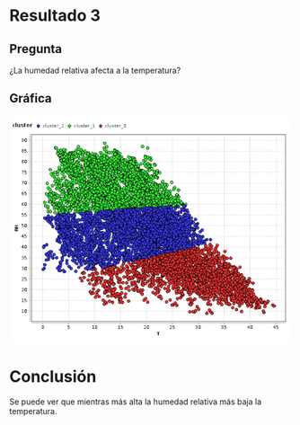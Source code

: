 # Resultado 3
## Pregunta
¿La humedad relativa afecta a la temperatura?

## Gráfica
![Resultado 1](https://raw.githubusercontent.com/jboris/uasb_analytics-1/master/Resultado3.png)
# Conclusión
Se puede ver que mientras más alta la humedad relativa más baja la temperatura.

